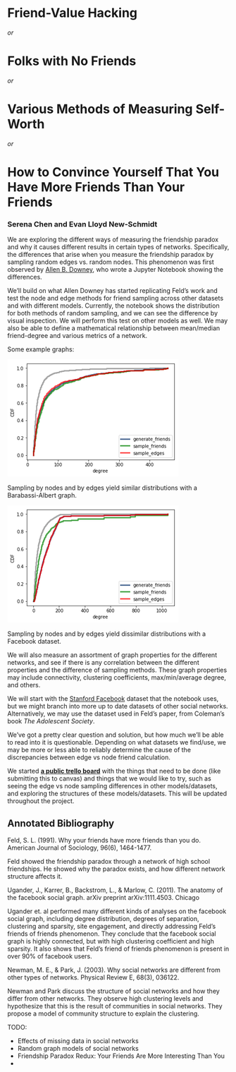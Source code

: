 # Friend-Value Hacking
_or_
# Folks with No Friends
_or_
# Various Methods of Measuring Self-Worth
_or_
# How to Convince Yourself That You Have More Friends Than Your Friends

### Serena Chen and Evan Lloyd New-Schmidt

We are exploring the different ways of measuring the friendship paradox and why it causes different results in certain types of networks. Specifically, the differences that arise when you measure the friendship paradox by sampling random edges vs. random nodes. This phenomenon was first observed by [Allen B. Downey](https://scholar.google.com/citations?user=GxBFR3sAAAAJ&hl=en), who wrote a Jupyter Notebook showing the differences.

We’ll build on what Allen Downey has started replicating Feld’s work and test the node and edge methods for friend sampling across other datasets and with different models. Currently, the notebook shows the distribution for both methods of random sampling, and we can see the difference by visual inspection. We will perform this test on other models as well. We may also be able to define a mathematical relationship between mean/median friend-degree and various metrics of a network.

Some example graphs:

![friend comparison with a BA graph](assets/proposal/ba_friend_comparison.png)

Sampling by nodes and by edges yield similar distributions with a Barabassi-Albert graph.

![friend comparison with a facebook dataset](assets/proposal/fb_friend_comparison.png)

Sampling by nodes and by edges yield dissimilar distributions with a Facebook dataset.

We will also measure an assortment of graph properties for the different networks, and see if there is any correlation between the different properties and the difference of sampling methods. These graph properties may include connectivity, clustering coefficients, max/min/average degree, and others.

We will start with the [Stanford Facebook](https://snap.stanford.edu/data/facebook_combined.txt.gz) dataset that the notebook uses, but we might branch into more up to date datasets of other social networks. Alternatively, we may use the dataset used in Feld’s paper, from Coleman’s book *The Adolescent Society*.

We’ve got a pretty clear question and solution, but how much we’ll be able to read into it is questionable. Depending on what datasets we find/use, we may be more or less able to reliably determine the cause of the discrepancies between edge vs node friend calculation.


We started **[a public trello board](https://trello.com/b/WBuaY8eJ)** with the things that need to be done (like submitting this to canvas) and things that we would like to try, such as seeing the edge vs node sampling differences in other models/datasets, and exploring the structures of these models/datasets. This will be updated throughout the project.

## Annotated Bibliography

Feld, S. L. (1991). Why your friends have more friends than you do. American Journal of Sociology, 96(6), 1464-1477.

Feld showed the friendship paradox through a network of high school friendships. He showed why the paradox exists, and how different network structure affects it.

Ugander, J., Karrer, B., Backstrom, L., & Marlow, C. (2011). The anatomy of the facebook social graph. arXiv preprint arXiv:1111.4503.
Chicago


Ugander et. al performed many different kinds of analyses on the facebook social graph, including degree distribution, degrees of separation, clustering and sparsity, site engagement, and directly addressing Feld’s friends of friends phenomenon. They conclude that the facebook social graph is highly connected, but with high clustering coefficient and high sparsity. It also shows that Feld’s friend of friends phenomenon is present in over 90% of facebook users.

Newman, M. E., & Park, J. (2003). Why social networks are different from other types of networks. Physical Review E, 68(3), 036122.

Newman and Park discuss the structure of social networks and how they differ from other networks. They observe high clustering levels and hypothesize that this is the result of communities in social networks. They propose a model of community structure to explain the clustering.

TODO:
- Effects of missing data in social networks
- Random graph models of social networks
- Friendship Paradox Redux: Your Friends Are More Interesting Than You
-
